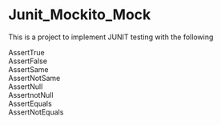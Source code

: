 # Junit_Mockito_Mock

This is a project to implement JUNIT testing with the following


AssertTrue<br>
AssertFalse<br>
AssertSame<br>
AssertNotSame<br>
AssertNull<br>
AssertnotNull<br>
AssertEquals<br>
AssertNotEquals<br>

